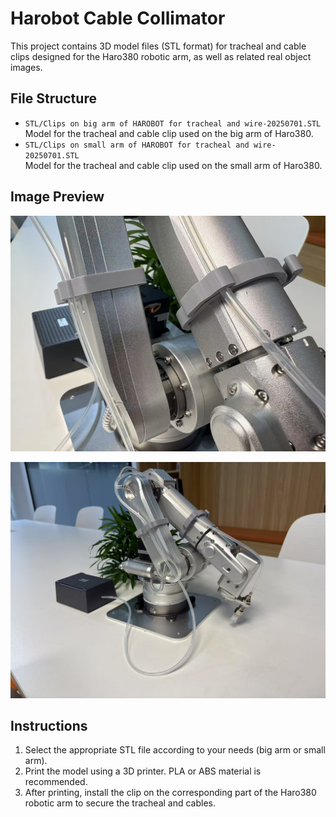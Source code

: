 # Harobot Cable Collimator

This project contains 3D model files (STL format) for tracheal and cable clips designed for the Haro380 robotic arm, as well as related real object images.

## File Structure

- `STL/Clips on big arm of HAROBOT for tracheal and wire-20250701.STL`  
  Model for the tracheal and cable clip used on the big arm of Haro380.
- `STL/Clips on small arm of HAROBOT for tracheal and wire-20250701.STL`  
  Model for the tracheal and cable clip used on the small arm of Haro380.

## Image Preview

![Image 1](img/1.jpg)

![Image 2](img/2.jpg)

## Instructions

1. Select the appropriate STL file according to your needs (big arm or small arm).
2. Print the model using a 3D printer. PLA or ABS material is recommended.
3. After printing, install the clip on the corresponding part of the Haro380 robotic arm to secure the tracheal and cables.



